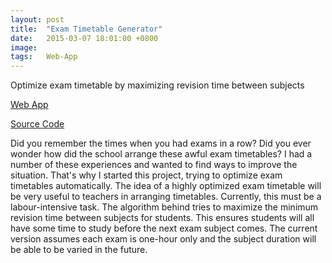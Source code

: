 ```yaml
---
layout: post
title:  "Exam Timetable Generator"
date:   2015-03-07 18:01:00 +0800
image:  
tags:   Web-App
---
```

Optimize exam timetable by maximizing revision time between subjects

[Web App](http://extgen.cameronlai.com)

[Source Code](https://github.com/cameronlai/EXT_GEN)

Did you remember the times when you had exams in a row? Did you ever wonder how did the school arrange these awful exam timetables? I had a number of these experiences and wanted to find ways to improve the situation. That's why I started this project, trying to optimize exam timetables automatically. The idea of a highly optimized exam timetable will be very useful to teachers in arranging timetables. Currently, this must be a labour-intensive task. The algorithm behind tries to maximize the minimum revision time between subjects for students. This ensures students will all have some time to study before the next exam subject comes. The current version assumes each exam is one-hour only and the subject duration will be able to be varied in the future.